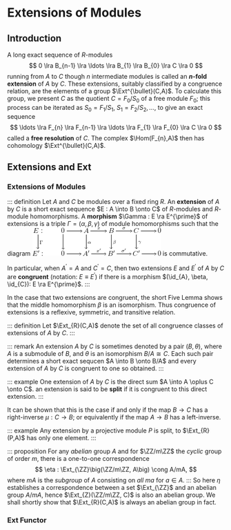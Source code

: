 # Extensions of Modules

## Introduction

A long exact sequence of $R$-modules
$$
    0 \lra B_{n-1} \lra \ldots \lra B_{1} \lra B_{0} \lra C \lra 0
$$
running from $A$ to $C$ though $n$ intermediate modules is called an __$n$-fold extension__ of $A$ by $C$. These extensions, suitably classified by a congruence relation, are the elements of a group $\Ext^{\bullet}(C,A)$. To calculate this group, we present $C$ as the quotient $C = F_{0}/S_{0}$ of a free module $F_{0}$; this process can be iterated as $S_{0} = F_{1} / S_{1}$, $S_{1} = F_{2}/S_{2}, \ldots$, to give an exact sequence
$$
    \ldots \lra F_{n} \lra F_{n-1} \lra \ldots \lra F_{1} \lra F_{0} \lra C \lra 0
$$
called a __free resolution__ of $C$. The complex $\Hom(F_{n},A)$ then has cohomology $\Ext^{\bullet}(C,A)$.

## Extensions and Ext

### Extensions of Modules

::: definition
Let $A$ and $C$ be modules over a fixed ring $R$. An __extension__ of $A$ by $C$ is a short exact sequence $E : A \into B \onto C$ of $R$-modules and $R$-module homomorphisms. A __morphism__ $\Gamma : E \ra E^{\prime}$ of extensions is a triple $\Gamma = (\alpha, \beta, \gamma)$ of module homomorphisms such that the diagram
![diagram](../algebras/assets/extensions-morphism.png)
is commutative.

In particular, when $A^{\prime} = A$ and $C^{\prime} = C$, then two extensions $E$ and $E^{\prime}$ of $A$ by $C$ are __congruent__ (notation: $E \equiv E^{\prime}$) if there is a morphism $(\id_{A}, \beta, \id_{C}): E \ra E^{\prime}$.
:::

In the case that two extensions are congruent, the short Five Lemma shows that the middle homomorphism $\beta$ is an isomorphism. Thus congruence of extensions is a reflexive, symmetric, and transitive relation.

::: definition
Let $\Ext_{R}(C,A)$ denote the set of all congruence classes of extensions of $A$ by $C$.
:::

::: remark
An extension $A$ by $C$ is sometimes denoted by a pair $(B,\theta)$, where $A$ is a submodule of $B$, and $\theta$ is an isomorphism $B/A \cong C$. Each such pair determines a short exact sequcen $A \into B \onto B/A$ and every extension of $A$ by $C$ is congruent to one so obtained.
:::

::: example
One extension of $A$ by $C$ is the direct sum $A \into A \oplus C \onto C$. an extension is said to be __split__ if it is congruent to this direct extension.
:::

It can be shown that this is the case if and only if the map $B \rightarrow C$ has a right-inverse $\mu : C \rightarrow B$; or equivalently if the map $A \rightarrow B$ has a left-inverse.

::: example
Any extension by a projective module $P$ is split, to $\Ext_{R}(P,A)$ has only one element.
:::

::: proposition
For any _abelian_ group $A$ and for $\ZZ/m\ZZ$ the _cyclic_ group of order $m$, there is a one-to-one correspondence
$$
    \eta : \Ext_{\ZZ}\big(\ZZ/m\ZZ, A\big) \cong A/mA,
$$
where $mA$ is the _subgroup_ of $A$ consisting on _all_ $ma$ for $a \in A$.
:::
So here $\eta$ establishes a correspondence between a set $\Ext_{\ZZ}$ and an abelian group $A/mA$, hence $\Ext_{Z}(\ZZ/m\ZZ, C)$ is also an abelian group. We shall shortly show that $\Ext_{R}(C,A)$ is always an abelian group in fact.

### Ext Functor